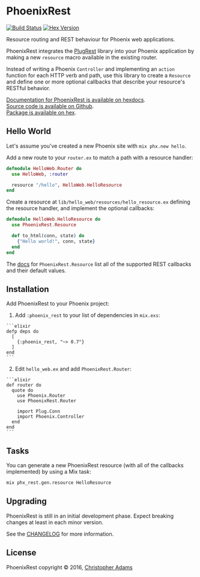 # PhoenixRest

[![Build Status](https://travis-ci.org/christopheradams/phoenix_rest.svg?branch=master)](https://travis-ci.org/christopheradams/phoenix_rest)
[![Hex Version](https://img.shields.io/hexpm/v/phoenix_rest.svg)](https://hex.pm/packages/phoenix_rest)

Resource routing and REST behaviour for Phoenix web applications.

PhoenixRest integrates the
[PlugRest](https://github.com/christopheradams/plug_rest) library into
your Phoenix application by making a new `resource` macro available in
the existing router.

Instead of writing a Phoenix `Controller` and implementing an `action`
function for each HTTP verb and path, use this library to create a
`Resource` and define one or more optional callbacks that describe
your resource's RESTful behavior.

[Documentation for PhoenixRest is available on hexdocs](http://hexdocs.pm/phoenix_rest/).<br/>
[Source code is available on Github](https://github.com/christopheradams/phoenix_rest).<br/>
[Package is available on hex](https://hex.pm/packages/phoenix_rest).

## Hello World

Let's assume you've created a new Phoenix site with `mix phx.new hello`.

Add a new route to your `router.ex` to match a path with a resource handler:

```elixir
defmodule HelloWeb.Router do
  use HelloWeb, :router

  resource "/hello", HelloWeb.HelloResource
end
```

Create a resource at `lib/hello_web/resources/hello_resource.ex` defining the
resource handler, and implement the optional callbacks:

```elixir
defmodule HelloWeb.HelloResource do
  use PhoenixRest.Resource

  def to_html(conn, state) do
    {"Hello world!", conn, state}
  end
end
```

The [docs](https://hexdocs.pm/phoenix_rest/PhoenixRest.Resource.html)
for `PhoenixRest.Resource` list all of the supported REST callbacks
and their default values.

## Installation

Add PhoenixRest to your Phoenix project:

  1. Add `:phoenix_rest` to your list of dependencies in `mix.exs`:

    ```elixir
    defp deps do
      [
        {:phoenix_rest, "~> 0.7"}
      ]
    end
    ```

  2. Edit `hello_web.ex` and add `PhoenixRest.Router`:

    ```elixir
    def router do
      quote do
        use Phoenix.Router
        use PhoenixRest.Router

        import Plug.Conn
        import Phoenix.Controller
      end
    end
    ```

## Tasks

You can generate a new PhoenixRest resource (with all of the callbacks
implemented) by using a Mix task:

```sh
mix phx_rest.gen.resource HelloResource
```

## Upgrading

PhoenixRest is still in an initial development phase. Expect breaking
changes at least in each minor version.

See the [CHANGELOG](CHANGELOG.md) for more information.

## License

PhoenixRest copyright &copy; 2016, [Christopher Adams](https://github.com/christopheradams)
